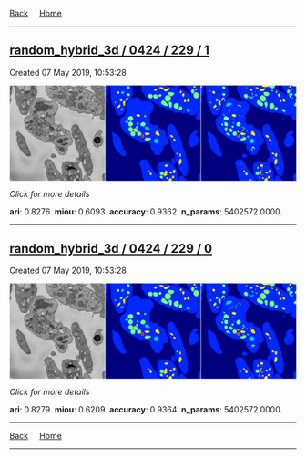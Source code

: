 
[Back](..)&nbsp;&nbsp;&nbsp;&nbsp;&nbsp;[Home](https://leapmanlab.github.io/snapshots)

---

<div class="summary"><a href="1"><h2>random_hybrid_3d / 0424 / 229 / 1</h2></a><p>Created 07 May 2019, 10:53:28
</p><a href="1"><img src="1/media/summary.png" align="center"></a><p>
<i>Click for more details</i>
</p></div>

**ari**: 0.8276. **miou**: 0.6093. **accuracy**: 0.9362. **n_params**: 5402572.0000. 

---

<div class="summary"><a href="0"><h2>random_hybrid_3d / 0424 / 229 / 0</h2></a><p>Created 07 May 2019, 10:53:28
</p><a href="0"><img src="0/media/summary.png" align="center"></a><p>
<i>Click for more details</i>
</p></div>

**ari**: 0.8279. **miou**: 0.6209. **accuracy**: 0.9364. **n_params**: 5402572.0000. 

---

[Back](..)&nbsp;&nbsp;&nbsp;&nbsp;&nbsp;[Home](https://leapmanlab.github.io/snapshots)

---